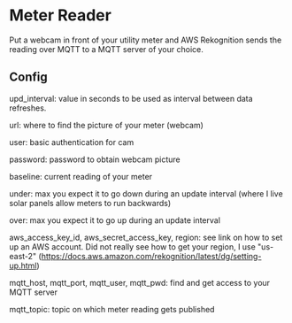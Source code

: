 # Meter Reader

Put a webcam in front of your utility meter and AWS Rekognition sends the reading over MQTT to a MQTT server of your choice.


## Config

upd_interval: value in seconds to be used as interval between data refreshes.

url: where to find the picture of your meter (webcam)

user: basic authentication for cam

password: password to obtain webcam picture

baseline: current reading of your meter

under: max you expect it to go down during an update interval (where I live solar panels allow meters to run backwards)

over: max you expect it to go up during an update interval

aws_access_key_id, aws_secret_access_key, region: see link on how to set up an AWS account. Did not really see how to get your region, I use "us-east-2" (https://docs.aws.amazon.com/rekognition/latest/dg/setting-up.html)

mqtt_host, mqtt_port, mqtt_user, mqtt_pwd: find and get access to your MQTT server

mqtt_topic: topic on which meter reading gets published
